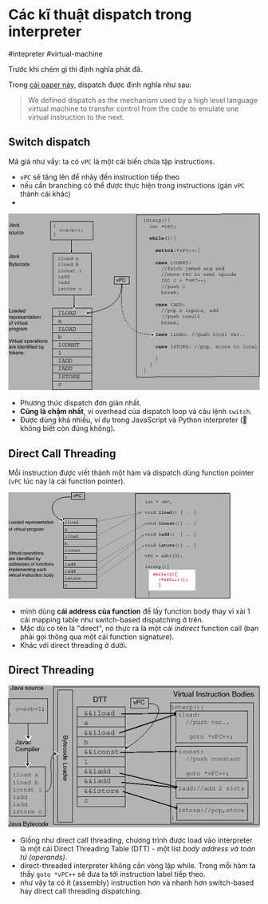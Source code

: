 # Các kĩ thuật dispatch trong interpreter
#intepreter #virtual-machine

Trước khi chém gì thì định nghĩa phát đã.

Trong [cái paper này](http://www.cs.toronto.edu/~matz/dissertation/matzDissertation-latex2html/node6.html), dispatch được định nghĩa như sau:

> We defined dispatch as the mechanism used by a high level language virtual machine to transfer control from the code to emulate one virtual instruction to the next.

## Switch dispatch
Mã giả như vầy: ta có `vPC` là một cái biến chứa tập instructions.

- `vPC` sẽ tăng lên để nhảy đến instruction tiếp theo
- nếu cần branching có thể được thực hiện trong instructions (gán `vPC` thành cái khác)
- 

![switch-dispatch](_images/dispatch-techniques/switch-dispatch.png)

- Phương thức dispatch đơn giản nhất.
- **Cũng là chậm nhất**, vì overhead của dispatch loop và câu lệnh `switch`.
- Được dùng khá nhiều, ví dụ trong JavaScript và Python interpreter (🧠 không biết còn đúng không).

## Direct Call Threading
Mỗi instruction được viết thành một hàm và dispatch dùng function pointer (`vPC` lúc này là cái function pointer).

![direct call threading](./_images/dispatch-techniques/direct-call-threading.png)

- mình dùng **cái address của function** để lấy function body thay vì xài 1 cái mapping table như switch-based dispatching ở trên.
- Mặc dù có tên là "direct", nó thực ra là một cái *indirect* function call (bạn phải gọi thông qua một cái function signature).
- Khác với direct threading ở dưới.

## Direct Threading

![direct threading](./_images/dispatch-techniques/direct-threading.png)

* Giống như direct call threading, chương trình được load vào interpreter là một cái Direct Threading Table (DTT) - một list *body address và toán tử (operands)*.
* direct-threaded interpreter không cần vòng lặp while. Trong mỗi hàm ta thấy `goto *vPC++` sẽ đưa ta tới instruction label tiếp theo.
* như vậy ta có ít (assembly) instruction hơn và nhanh hơn switch-based hay direct call threading dispatching.